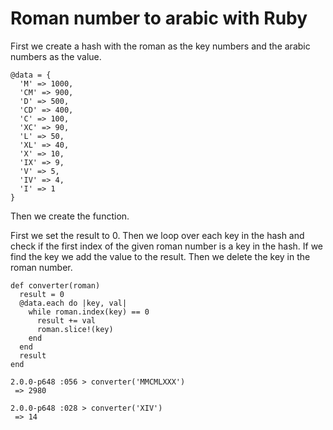# Roman number to arabic with Ruby

First we create a hash with the roman as the key numbers and the arabic numbers as the value.

```
@data = {
  'M' => 1000,
  'CM' => 900,
  'D' => 500,
  'CD' => 400,
  'C' => 100,
  'XC' => 90,
  'L' => 50,
  'XL' => 40,
  'X' => 10,
  'IX' => 9,
  'V' => 5,
  'IV' => 4,
  'I' => 1
}
```

Then we create the function.

First we set the result to 0. Then we loop over each key in the hash and check if the first index of the given roman number is a key in the hash. If we find the key we add the value to the result. Then we delete the key in the roman number.

```
def converter(roman)
  result = 0
  @data.each do |key, val|
    while roman.index(key) == 0
      result += val
      roman.slice!(key)
    end
  end
  result
end
```

```
2.0.0-p648 :056 > converter('MMCMLXXX')
 => 2980
```

```
2.0.0-p648 :028 > converter('XIV')
 => 14
```

